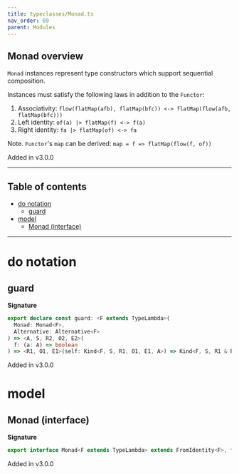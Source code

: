 ```yaml
---
title: typeclasses/Monad.ts
nav_order: 69
parent: Modules
---
```


## Monad overview

`Monad` instances represent type constructors which support sequential composition.

Instances must satisfy the following laws in addition to the `Functor`:

1. Associativity: `flow(flatMap(afb), flatMap(bfc)) <-> flatMap(flow(afb, flatMap(bfc)))`
2. Left identity: `of(a) |> flatMap(f) <-> f(a)`
3. Right identity: `fa |> flatMap(of) <-> fa`

Note. `Functor`'s `map` can be derived: `map = f => flatMap(flow(f, of))`

Added in v3.0.0

---

<h2 class="text-delta">Table of contents</h2>

- [do notation](#do-notation)
  - [guard](#guard)
- [model](#model)
  - [Monad (interface)](#monad-interface)

---

# do notation

## guard

**Signature**

```ts
export declare const guard: <F extends TypeLambda>(
  Monad: Monad<F>,
  Alternative: Alternative<F>
) => <A, S, R2, O2, E2>(
  f: (a: A) => boolean
) => <R1, O1, E1>(self: Kind<F, S, R1, O1, E1, A>) => Kind<F, S, R1 & R2, O2 | O1, E2 | E1, A>
```

Added in v3.0.0

# model

## Monad (interface)

**Signature**

```ts
export interface Monad<F extends TypeLambda> extends FromIdentity<F>, flattenable.Flattenable<F> {}
```

Added in v3.0.0
